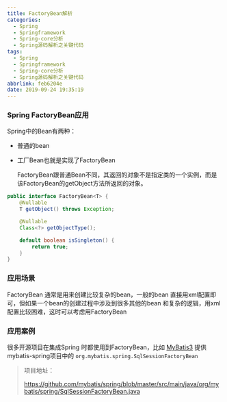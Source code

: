 ```yaml
---
title: FactoryBean解析
categories:
  - Spring
  - Springframework
  - Spring-core分析
  - Spring源码解析之关键代码
tags:
  - Spring
  - Springframework
  - Spring-core分析
  - Spring源码解析之关键代码
abbrlink: feb6204e
date: 2019-09-24 19:35:19
---
```

### Spring FactoryBean应用

Spring中的Bean有两种：

- 普通的bean

- 工厂Bean也就是实现了FactoryBean

  FactoryBean跟普通Bean不同，其返回的对象不是指定类的一个实例，而是该FactoryBean的getObject方法所返回的对象。

```java
public interface FactoryBean<T> {
	@Nullable
	T getObject() throws Exception;

	@Nullable
	Class<?> getObjectType();

	default boolean isSingleton() {
		return true;
	}
}
```

### 应用场景

FactoryBean 通常是用来创建比较复杂的bean，一般的bean 直接用xml配置即可，但如果一个bean的创建过程中涉及到很多其他的bean 和复杂的逻辑，用xml配置比较困难，这时可以考虑用FactoryBean

### 应用案例

很多开源项目在集成Spring 时都使用到FactoryBean，比如 [MyBatis3](https://link.jianshu.com/?t=https://github.com/mybatis/mybatis-3) 提供 mybatis-spring项目中的 `org.mybatis.spring.SqlSessionFactoryBean`

> 项目地址：
>
> https://github.com/mybatis/spring/blob/master/src/main/java/org/mybatis/spring/SqlSessionFactoryBean.java
